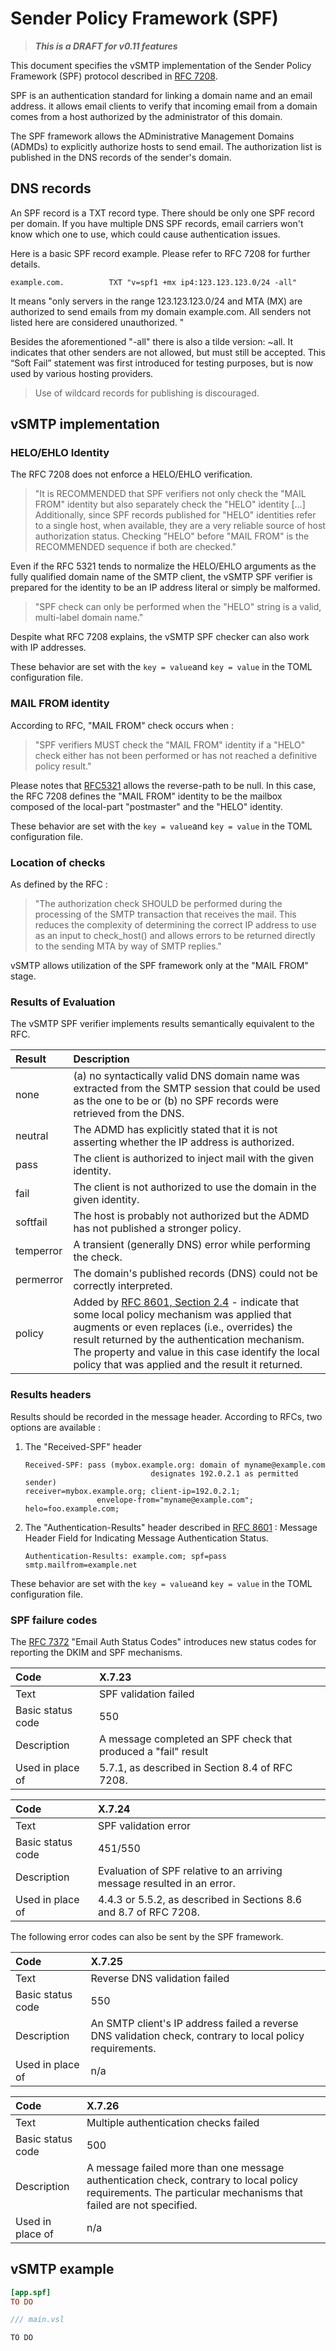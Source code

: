 # Sender Policy Framework (SPF)

> ___This is a DRAFT for v0.11 features___

This document specifies the vSMTP implementation of the Sender Policy Framework (SPF) protocol described in [RFC 7208](https://www.rfc-editor.org/rfc/rfc7208.html).

SPF is an authentication standard for linking a domain name and an email address. it allows email clients to verify that incoming email from a domain comes from a host authorized by the administrator of this domain.

The SPF framework allows the ADministrative Management Domains (ADMDs) to explicitly authorize hosts to send email. The authorization list is published in the DNS records of the sender's domain.

## DNS records

An SPF record is a TXT record type. There should be only one SPF record per domain. If you have multiple DNS SPF records, email carriers won't know which one to use, which could cause authentication issues.

Here is a basic SPF record example. Please refer to RFC 7208 for further details.

```shell
example.com.          TXT "v=spf1 +mx ip4:123.123.123.0/24 -all"
```

It means "only servers in the range 123.123.123.0/24 and MTA (MX) are authorized to send emails from my domain example.com. All senders not listed here are considered unauthorized. "

Besides the aforementioned "-all" there is also a tilde version: ~all. It indicates that other senders are not allowed, but must still be accepted. This “Soft Fail” statement was first introduced for testing purposes, but is now used by various hosting providers.

> Use of wildcard records for publishing is discouraged.

## vSMTP implementation

### HELO/EHLO Identity

The RFC 7208 does not enforce a HELO/EHLO verification.

> "It is RECOMMENDED that SPF verifiers not only check the "MAIL FROM" identity but also separately check the "HELO" identity
[...] Additionally, since SPF records published for "HELO" identities refer to a single host, when available, they are a very reliable source of host authorization status.  Checking "HELO" before "MAIL FROM" is the RECOMMENDED sequence if both are checked."

Even if the RFC 5321 tends to normalize the HELO/EHLO arguments as the fully qualified domain name of the SMTP client, the vSMTP SPF verifier is prepared for the identity to be an IP address literal or simply be malformed.  

> "SPF check can only be performed when the "HELO" string is a valid, multi-label domain name."

Despite what RFC 7208 explains, the vSMTP SPF checker can also work with IP addresses.

These behavior are set with the `key = value`and `key = value` in the TOML configuration file.


### MAIL FROM identity

According to RFC, "MAIL FROM" check occurs when :

> "SPF verifiers MUST check the "MAIL FROM" identity if a "HELO" check either has not been performed or has not reached a definitive policy result."

Please notes that [RFC5321](https://www.rfc-editor.org/rfc/rfc5321.html#section-4.5.5) allows the reverse-path to be null. In this case, the RFC 7208 defines the "MAIL FROM" identity to be the mailbox composed of the local-part "postmaster" and the "HELO" identity.

These behavior are set with the `key = value`and `key = value` in the TOML configuration file.

### Location of checks

As defined by the RFC :

> "The authorization check SHOULD be performed during the processing of the SMTP transaction that receives the mail. This reduces the complexity of determining the correct IP address to use as an input to check_host() and allows errors to be returned directly to the sending MTA by way of SMTP replies."

vSMTP allows utilization of the SPF framework only at the "MAIL FROM" stage.

### Results of Evaluation

The vSMTP SPF verifier implements results semantically equivalent to the RFC.

| Result | Description |
| :--- | :--- |
| none | (a) no syntactically valid DNS domain name was extracted from the SMTP session that could be used as the one to be or (b) no SPF records were retrieved from the DNS.|
| neutral | The ADMD has explicitly stated that it is not asserting whether the IP address is authorized. |
| pass | The client is authorized to inject mail with the given identity. |
| fail | The client is not authorized to use the domain in the given identity. |
| softfail | The host is probably not authorized but the ADMD has not published a stronger policy. |
| temperror | A transient (generally DNS) error while performing the check. |
| permerror | The domain's published records (DNS) could not be correctly interpreted. |
| policy | Added by [RFC 8601, Section 2.4](https://www.rfc-editor.org/rfc/rfc8601#section-2.4) - indicate that some local policy mechanism was applied that augments or even replaces (i.e., overrides) the result returned by the authentication mechanism.  The property and value in this case identify the local policy that was applied and the result it returned. |

### Results headers

Results should be recorded in the message header. According to RFCs, two options are available :

1. The "Received-SPF" header

    ```shell
    Received-SPF: pass (mybox.example.org: domain of myname@example.com 
                                designates 192.0.2.1 as permitted sender)
    receiver=mybox.example.org; client-ip=192.0.2.1; 
                    envelope-from="myname@example.com"; helo=foo.example.com;
    ```

2. The "Authentication-Results" header described in [RFC 8601](https://www.rfc-editor.org/rfc/rfc8601#appendix-B) : Message Header Field for Indicating Message Authentication Status.

    ```shell
    Authentication-Results: example.com; spf=pass smtp.mailfrom=example.net
    ```

These behavior are set with the `key = value`and `key = value` in the TOML configuration file.

### SPF failure codes

The [RFC 7372](https://www.rfc-editor.org/rfc/rfc7372.html#section-3) "Email Auth Status Codes" introduces new status codes for reporting the DKIM and SPF mechanisms.

| Code | X.7.23 |
| :--- | :--- |
| Text | SPF validation failed |
| Basic status code | 550 |
| Description | A message completed an SPF check that produced a "fail" result |
| Used in place of| 5.7.1, as described in Section 8.4 of RFC 7208.|

| Code | X.7.24 |
| :--- | :--- |
| Text | SPF validation error |
| Basic status code | 451/550 |
| Description | Evaluation of SPF relative to an arriving message resulted in an error. |
| Used in place of | 4.4.3 or 5.5.2, as described in Sections 8.6 and 8.7 of RFC 7208. |

The following error codes can also be sent by the SPF framework.

| Code | X.7.25 |
| :--- | :--- |
| Text | Reverse DNS validation failed |
| Basic status code | 550 |
| Description | An SMTP client's IP address failed a reverse DNS validation check, contrary to local policy requirements. |
| Used in place of | n/a |

| Code | X.7.26 |
| :--- | :--- |
| Text | Multiple authentication checks failed |
| Basic status code | 500 |
| Description | A message failed more than one message authentication check, contrary to local policy requirements. The particular mechanisms that failed are not specified. |
| Used in place of | n/a |

## vSMTP example

```toml
[app.spf]
TO DO
```

```c
/// main.vsl

TO DO
```
